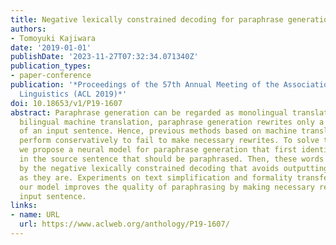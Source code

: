 ```yaml
---
title: Negative lexically constrained decoding for paraphrase generation
authors:
- Tomoyuki Kajiwara
date: '2019-01-01'
publishDate: '2023-11-27T07:32:34.071340Z'
publication_types:
- paper-conference
publication: '*Proceedings of the 57th Annual Meeting of the Association for Computational
  Linguistics (ACL 2019)*'
doi: 10.18653/v1/P19-1607
abstract: Paraphrase generation can be regarded as monolingual translation. Unlike
  bilingual machine translation, paraphrase generation rewrites only a limited portion
  of an input sentence. Hence, previous methods based on machine translation often
  perform conservatively to fail to make necessary rewrites. To solve this problem,
  we propose a neural model for paraphrase generation that first identifies words
  in the source sentence that should be paraphrased. Then, these words are paraphrased
  by the negative lexically constrained decoding that avoids outputting these words
  as they are. Experiments on text simplification and formality transfer show that
  our model improves the quality of paraphrasing by making necessary rewrites to an
  input sentence.
links:
- name: URL
  url: https://www.aclweb.org/anthology/P19-1607/
---
```

